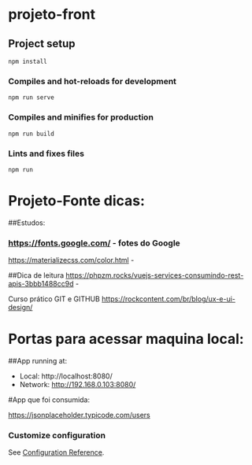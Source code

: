 # projeto-front

## Project setup
```
npm install
```

### Compiles and hot-reloads for development
```
npm run serve
```

### Compiles and minifies for production
```
npm run build
```

### Lints and fixes files
```
npm run
```
# Projeto-Fonte dicas:
##Estudos: 
### https://fonts.google.com/ - fotes do Google
https://materializecss.com/color.html - 

##Dica de leitura
https://phpzm.rocks/vuejs-services-consumindo-rest-apis-3bbb1488cc9d - 

Curso prático GIT e GITHUB
https://rockcontent.com/br/blog/ux-e-ui-design/

# Portas para acessar maquina local:
##App running at:
  - Local:   http://localhost:8080/
  - Network: http://192.168.0.103:8080/

#App que foi consumida:

https://jsonplaceholder.typicode.com/users


### Customize configuration
See [Configuration Reference](https://cli.vuejs.org/config/).
